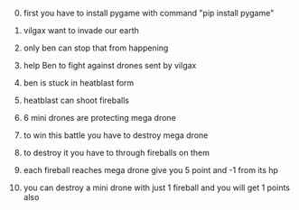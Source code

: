 0) first you have to install pygame with command "pip install pygame"

1) vilgax want to invade our earth

2) only ben can stop that from happening

3) help Ben to fight against drones sent by vilgax

4) ben is stuck in heatblast form 

5) heatblast can shoot fireballs

6) 6 mini drones are protecting mega drone

7) to win this battle you have to destroy mega drone

8) to destroy it you have to through fireballs on them

9) each fireball reaches mega drone give you 5 point and -1 from its hp

10) you can destroy a mini drone with just 1 fireball and you will get 1 points also
